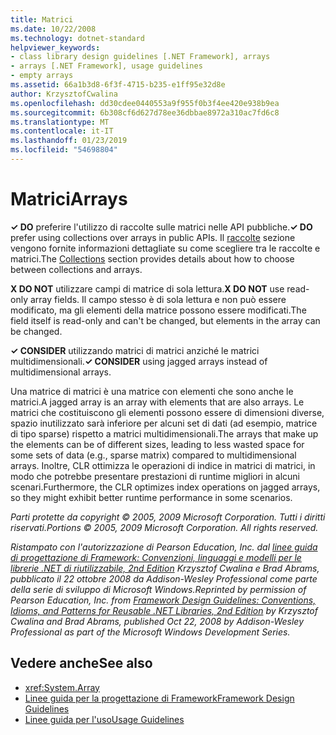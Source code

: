 ```yaml
---
title: Matrici
ms.date: 10/22/2008
ms.technology: dotnet-standard
helpviewer_keywords:
- class library design guidelines [.NET Framework], arrays
- arrays [.NET Framework], usage guidelines
- empty arrays
ms.assetid: 66a1b3d8-6f3f-4715-b235-e1ff95e32d8e
author: KrzysztofCwalina
ms.openlocfilehash: dd30cdee0440553a9f955f0b3f4ee420e938b9ea
ms.sourcegitcommit: 6b308cf6d627d78ee36dbbae8972a310ac7fd6c8
ms.translationtype: MT
ms.contentlocale: it-IT
ms.lasthandoff: 01/23/2019
ms.locfileid: "54698804"
---
```

# <a name="arrays"></a><span data-ttu-id="15095-102">Matrici</span><span class="sxs-lookup"><span data-stu-id="15095-102">Arrays</span></span>
<span data-ttu-id="15095-103">**✓ DO** preferire l'utilizzo di raccolte sulle matrici nelle API pubbliche.</span><span class="sxs-lookup"><span data-stu-id="15095-103">**✓ DO** prefer using collections over arrays in public APIs.</span></span> <span data-ttu-id="15095-104">Il [raccolte](../../../docs/standard/design-guidelines/guidelines-for-collections.md) sezione vengono fornite informazioni dettagliate su come scegliere tra le raccolte e matrici.</span><span class="sxs-lookup"><span data-stu-id="15095-104">The [Collections](../../../docs/standard/design-guidelines/guidelines-for-collections.md) section provides details about how to choose between collections and arrays.</span></span>  
  
 <span data-ttu-id="15095-105">**X DO NOT** utilizzare campi di matrice di sola lettura.</span><span class="sxs-lookup"><span data-stu-id="15095-105">**X DO NOT** use read-only array fields.</span></span> <span data-ttu-id="15095-106">Il campo stesso è di sola lettura e non può essere modificato, ma gli elementi della matrice possono essere modificati.</span><span class="sxs-lookup"><span data-stu-id="15095-106">The field itself is read-only and can't be changed, but elements in the array can be changed.</span></span>  
  
 <span data-ttu-id="15095-107">**✓ CONSIDER** utilizzando matrici di matrici anziché le matrici multidimensionali.</span><span class="sxs-lookup"><span data-stu-id="15095-107">**✓ CONSIDER** using jagged arrays instead of multidimensional arrays.</span></span>  
  
 <span data-ttu-id="15095-108">Una matrice di matrici è una matrice con elementi che sono anche le matrici.</span><span class="sxs-lookup"><span data-stu-id="15095-108">A jagged array is an array with elements that are also arrays.</span></span> <span data-ttu-id="15095-109">Le matrici che costituiscono gli elementi possono essere di dimensioni diverse, spazio inutilizzato sarà inferiore per alcuni set di dati (ad esempio, matrice di tipo sparse) rispetto a matrici multidimensionali.</span><span class="sxs-lookup"><span data-stu-id="15095-109">The arrays that make up the elements can be of different sizes, leading to less wasted space for some sets of data (e.g., sparse matrix) compared to multidimensional arrays.</span></span> <span data-ttu-id="15095-110">Inoltre, CLR ottimizza le operazioni di indice in matrici di matrici, in modo che potrebbe presentare prestazioni di runtime migliori in alcuni scenari.</span><span class="sxs-lookup"><span data-stu-id="15095-110">Furthermore, the CLR optimizes index operations on jagged arrays, so they might exhibit better runtime performance in some scenarios.</span></span>  
  
 <span data-ttu-id="15095-111">*Parti protette da copyright © 2005, 2009 Microsoft Corporation. Tutti i diritti riservati.*</span><span class="sxs-lookup"><span data-stu-id="15095-111">*Portions © 2005, 2009 Microsoft Corporation. All rights reserved.*</span></span>  
  
 <span data-ttu-id="15095-112">*Ristampato con l'autorizzazione di Pearson Education, Inc. dal [linee guida di progettazione di Framework: Convenzioni, linguaggi e modelli per le librerie .NET di riutilizzabile, 2nd Edition](https://www.informit.com/store/framework-design-guidelines-conventions-idioms-and-9780321545619) Krzysztof Cwalina e Brad Abrams, pubblicato il 22 ottobre 2008 da Addison-Wesley Professional come parte della serie di sviluppo di Microsoft Windows.*</span><span class="sxs-lookup"><span data-stu-id="15095-112">*Reprinted by permission of Pearson Education, Inc. from [Framework Design Guidelines: Conventions, Idioms, and Patterns for Reusable .NET Libraries, 2nd Edition](https://www.informit.com/store/framework-design-guidelines-conventions-idioms-and-9780321545619) by Krzysztof Cwalina and Brad Abrams, published Oct 22, 2008 by Addison-Wesley Professional as part of the Microsoft Windows Development Series.*</span></span>  
  
## <a name="see-also"></a><span data-ttu-id="15095-113">Vedere anche</span><span class="sxs-lookup"><span data-stu-id="15095-113">See also</span></span>

- <xref:System.Array>
- [<span data-ttu-id="15095-114">Linee guida per la progettazione di Framework</span><span class="sxs-lookup"><span data-stu-id="15095-114">Framework Design Guidelines</span></span>](../../../docs/standard/design-guidelines/index.md)
- [<span data-ttu-id="15095-115">Linee guida per l'uso</span><span class="sxs-lookup"><span data-stu-id="15095-115">Usage Guidelines</span></span>](../../../docs/standard/design-guidelines/usage-guidelines.md)
